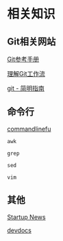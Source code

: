 相关知识
=====


## Git相关网站  ##

[Git参考手册](http://gitref.org/zh/basic/#diff "Git参考手册")

[理解Git工作流](http://heikezhi.com/yuanyi/understanding-the-git-workflow "理解Git工作流")

[git - 简明指南](http://rogerdudler.github.io/git-guide/index.zh.html)


## 命令行 ##

[commandlinefu](http://www.commandlinefu.com/commands/browse/25 "commandlinefu")

    awk
    
    grep
    
    sed
    
    vim

## 其他 ##

[Startup News](http://news.dbanotes.net/news "news")


[devdocs](http://devdocs.io/ "http://devdocs.io/")


